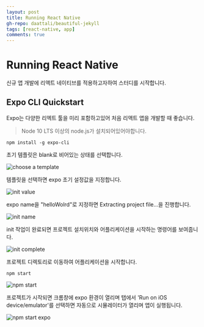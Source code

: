 ```yaml
---  
layout: post
title: Running React Native
gh-repo: daattali/beautiful-jekyll
tags: [react-native, app]
comments: true
---
```


# Running React Native

신규 앱 개발에 리액트 네이티브를 적용하고자하여 스터디를 시작합니다.

## Expo CLI Quickstart
Expo는 다양한 리엑트 툴을 미리 포함하고있어 처음 리액트 앱을 개발할 때 좋습니다. 
> Node 10 LTS 이상의 node.js가 설치되어있어야합니다.  

~~~
npm install -g expo-cli
~~~

초기 템플릿은 blank로 비어있는 상태를 선택합니다.

![choose a template](https://trello-attachments.s3.amazonaws.com/5db8f4b864493b4c6f0c56bd/5dfc24d987d9e38d7571251f/d0432cf0b3c9e30fc1aea32503285922/image.png)

템플릿을 선택하면 expo 초기 설정값을 지정합니다.   

![init value](https://trello-attachments.s3.amazonaws.com/5db8f4b864493b4c6f0c56bd/5dfc24d987d9e38d7571251f/122602c73be09790c5cf21d235eaa497/image.png)

expo name을 "helloWolrd"로 지정하면 Extracting project file...을 진행합니다.

![init name](https://trello-attachments.s3.amazonaws.com/5db8f4b864493b4c6f0c56bd/5dfc24d987d9e38d7571251f/120b716010b662b12a10cd2ca8694a9b/image.png)

init 작업이 완료되면 프로젝트 설치위치와 어플리케이션을 시작하는 명령어를 보여줍니다.

![init complete](https://trello-attachments.s3.amazonaws.com/5db8f4b864493b4c6f0c56bd/5dfc24d987d9e38d7571251f/a1eee79940d823ac0edc3e42e1c0b09e/image.png)

프로젝트 디렉토리로 이동하여 어플리케이션을 시작합니다. 
~~~
npm start
~~~

![npm start](https://trello-attachments.s3.amazonaws.com/5db8f4b864493b4c6f0c56bd/5dfc24d987d9e38d7571251f/eb8359ea9587bec42d43219687b5d847/image.png)

프로젝트가 시작되면 크롬창에 expo 환경이 열리며 탭에서 'Run on iOS device/emulator'를 선택하면 자동으로 시뮬레이터가 열리며 앱이 실행됩니다.

![npm start expo](https://trello-attachments.s3.amazonaws.com/5db8f4b864493b4c6f0c56bd/5dfc24d987d9e38d7571251f/658b9ed12d3349e7561c204c274785dc/image.png)
